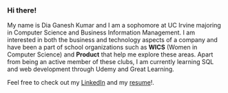 ### Hi there!
My name is Dia Ganesh Kumar and I am a sophomore at UC Irvine majoring in Computer Science and Business Information Management. I am interested in both the business and technology aspects of a company and have been a part of school organizations such as **WICS** (Women in Computer Science) and **Product** that help me explore these areas. Apart from being an active member of these clubs, I am currently learning SQL and web development through Udemy and Great Learning. 

Feel free to check out my [LinkedIn](https://www.linkedin.com/in/dia-ganesh-kumar/) and my [resume](https://docs.google.com/document/d/1THzU1JtmsvotHHQ6XBhoU40bRX3oBhQen-0oW0rKMZ0/edit?usp=sharing)!. 

<!--
**diagk/diagk** is a ✨ _special_ ✨ repository because its `README.md` (this file) appears on your GitHub profile.

Here are some ideas to get you started:

- 🔭 I’m currently working on ...
- 🌱 I’m currently learning ...
- 👯 I’m looking to collaborate on ...
- 🤔 I’m looking for help with ...
- 💬 Ask me about ...
- 📫 How to reach me: ...
- 😄 Pronouns: ...
- ⚡ Fun fact: ...
-->
